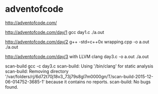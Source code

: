 # adventofcode
http://adventofcode.com/

http://adventofcode.com/day/1
gcc day1.c
./a.out

http://adventofcode.com/day/2
g++ -std=c++0x wrapping.cpp -o a.out
./a.out

http://adventofcode.com/day/3 with LLVM
clang day3.c -o a.out
./a.out

scan-build gcc -c day3.c
scan-build: Using '/bin/clang' for static analysis
scan-build: Removing directory '/var/folders/rj/6d72t70j18v3_73j79s8gl7m0000gn/T/scan-build-2015-12-06-014752-3685-1' because it contains no reports.
scan-build: No bugs found.

